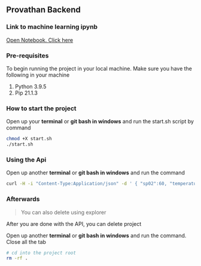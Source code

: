## Provathan Backend

### Link to machine learning ipynb

[Open Notebook. Click here](https://github.com/n1rjal/provathan-backend/blob/master/Provathan_Keras.ipynb)

### Pre-requisites

To begin running the project in your local machine.
Make sure you have the following in your machine

1. Python 3.9.5
2. Pip 21.1.3

### How to start the project

Open up your **terminal** or **git bash in windows** and run the start.sh script by command

```bash
chmod +X start.sh
./start.sh
```

### Using the Api

Open up another **terminal** or **git bash in windows** and run the command

```bash
curl -H -i "Content-Type:Application/json" -d ' { "sp02":60, "temperature":102, "CRP":4.0, "HMG":17.5, "WBC":7.5, "PC":150, "KD":false, "HD":false, "RD":true, "AD":true } ' localhost:8000/calculate/
```

### Afterwards

> You can also delete using explorer

After you are done with the API, you can delete project

Open up another **terminal** or **git bash in windows** and run the command. Close all the tab

```bash
# cd into the project root
rm -rf .
```
